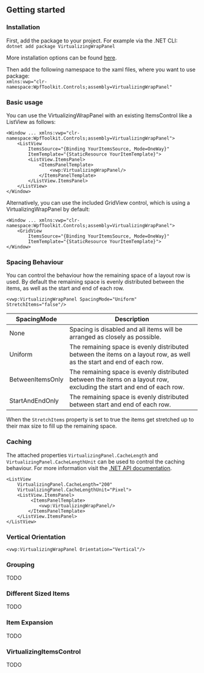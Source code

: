 ## Getting started

### Installation

First, add the package to your project. For example via the .NET CLI:  
`dotnet add package VirtualizingWrapPanel`  

More installation options can be found [here](https://www.nuget.org/packages/VirtualizingWrapPanel/).

Then add the following namespace to the xaml files, where you want to use package:  
`xmlns:vwp="clr-namespace:WpfToolkit.Controls;assembly=VirtualizingWrapPanel"`

### Basic usage

You can use the VirtualizingWrapPanel with an existing ItemsControl like a ListView as follows:

```
<Window ... xmlns:vwp="clr-namespace:WpfToolkit.Controls;assembly=VirtualizingWrapPanel">
    <ListView
        ItemsSource="{Binding YourItemsSource, Mode=OneWay}"
        ItemTemplate="{StaticResource YourItemTemplate}">
        <ListView.ItemsPanel>
            <ItemsPanelTemplate>
                <vwp:VirtualizingWrapPanel/>
            </ItemsPanelTemplate>
        </ListView.ItemsPanel>
    </ListView>
</Window>
```

Alternatively, you can use the included GridView control, which is using a VirtualizingWrapPanel by default:

```
<Window ... xmlns:vwp="clr-namespace:WpfToolkit.Controls;assembly=VirtualizingWrapPanel">
    <GridView
        ItemsSource="{Binding YourItemsSource, Mode=OneWay}"
        ItemTemplate="{StaticResource YourItemTemplate}">
</Window>
```

### Spacing Behaviour

You can control the behaviour how the remaining space of a layout row is used. By default the remaining space is evenly distributed between the items, as well as the start and end of each row.

```
<vwp:VirtualizingWrapPanel SpacingMode="Uniform" StretchItems="false"/>
```

| SpacingMode      | Description |
| ---------------- | ----------- |
| None             | Spacing is disabled and all items will be arranged as closely as possible. |
| Uniform          | The remaining space is evenly distributed between the items on a layout row, as well as the start and end of each row. |
| BetweenItemsOnly | The remaining space is evenly distributed between the items on a layout row, excluding the start and end of each row. |
| StartAndEndOnly  | The remaining space is evenly distributed between start and end of each row. |

When the `StretchItems` property is set to true the items get stretched up to their max size to fill up the remaining space.

### Caching

The attached properties `VirtualizingPanel.CacheLength` and `VirtualizingPanel.CacheLengthUnit` can be used to control the caching behaviour.
For more information visit the [.NET API documentation](https://learn.microsoft.com/dotnet/api/system.windows.controls.virtualizingpanel.cachelength).

```
<ListView
    VirtualizingPanel.CacheLength="200"
    VirtualizingPanel.CacheLengthUnit="Pixel">
    <ListView.ItemsPanel>
         <ItemsPanelTemplate>
            <vwp:VirtualizingWrapPanel/>
        </ItemsPanelTemplate>
    </ListView.ItemsPanel>
</ListView>
```

### Vertical Orientation

```
<vwp:VirtualizingWrapPanel Orientation="Vertical"/>
```

### Grouping
TODO

### Different Sized Items
TODO

### Item Expansion
TODO

### VirtualizingItemsControl
TODO
